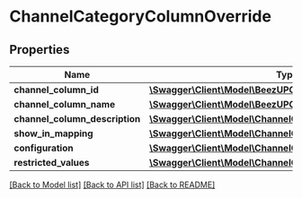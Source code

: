 # ChannelCategoryColumnOverride

## Properties
Name | Type | Description | Notes
------------ | ------------- | ------------- | -------------
**channel_column_id** | [**\Swagger\Client\Model\BeezUPCommonChannelColumnId**](BeezUPCommonChannelColumnId.md) |  | 
**channel_column_name** | [**\Swagger\Client\Model\BeezUPCommonChannelColumnName**](BeezUPCommonChannelColumnName.md) |  | 
**channel_column_description** | [**\Swagger\Client\Model\ChannelColumnDescription**](ChannelColumnDescription.md) |  | [optional] 
**show_in_mapping** | [**\Swagger\Client\Model\ChannelColumnShowInMapping**](ChannelColumnShowInMapping.md) |  | 
**configuration** | [**\Swagger\Client\Model\ChannelColumnConfiguration**](ChannelColumnConfiguration.md) |  | 
**restricted_values** | [**\Swagger\Client\Model\ChannelColumnRestrictedValues**](ChannelColumnRestrictedValues.md) |  | [optional] 

[[Back to Model list]](../README.md#documentation-for-models) [[Back to API list]](../README.md#documentation-for-api-endpoints) [[Back to README]](../README.md)


